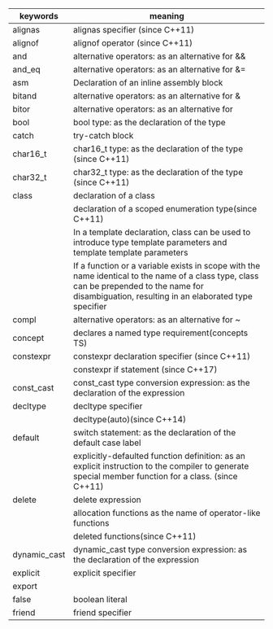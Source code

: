 | keywords     | meaning                             |
| ------------ | ----------------------------------- |
| alignas      |  alignas specifier (since C++11)
| alignof      |  alignof operator (since C++11)
| and          |  alternative operators: as an alternative for &&
| and_eq       |  alternative operators: as an alternative for &=
| asm          |  Declaration of an inline assembly block
| bitand       |  alternative operators: as an alternative for &
| bitor        |  alternative operators: as an alternative for |
| bool         |  bool type: as the declaration of the type
| catch        |  try-catch block
| char16_t     |  char16_t type: as the declaration of the type (since C++11)
| char32_t     |  char32_t type: as the declaration of the type (since C++11)
| class  	   |  declaration of a class
|              |  declaration of a scoped enumeration type(since C++11)
|              |  In a template declaration, class can be used to introduce type template parameters and template template parameters
|              |  If a function or a variable exists in scope with the name identical to the name of a class type, class can be prepended to the name for disambiguation, resulting in an elaborated type specifier
| compl        |  alternative operators: as an alternative for ~
| concept      |  declares a named type requirement(concepts TS)
| constexpr    |  constexpr declaration specifier (since C++11)
|              |  constexpr if statement (since C++17)
| const_cast   |  const_cast type conversion expression: as the declaration of the expression
| decltype     |  decltype specifier
|              |  decltype(auto)(since C++14)
| default      |  switch statement: as the declaration of the default case label
|              |  explicitly-defaulted function definition: as an explicit instruction to the compiler to generate special member function for a class. (since C++11)   
| delete       |  delete expression
|              |  allocation functions as the name of operator-like functions
|              |  deleted functions(since C++11)
| dynamic_cast |  dynamic_cast type conversion expression: as the declaration of the expression
| explicit     |  explicit specifier
| export       |
| false        |  boolean literal
| friend       |  friend specifier
